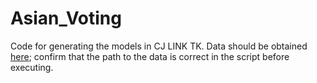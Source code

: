 # Asian_Voting

Code for generating the models in CJ LINK TK. Data should be obtained [here](https://electionstudies.org/data-center/2020-time-series-study/); confirm that the path to the data is correct in the script before executing.
